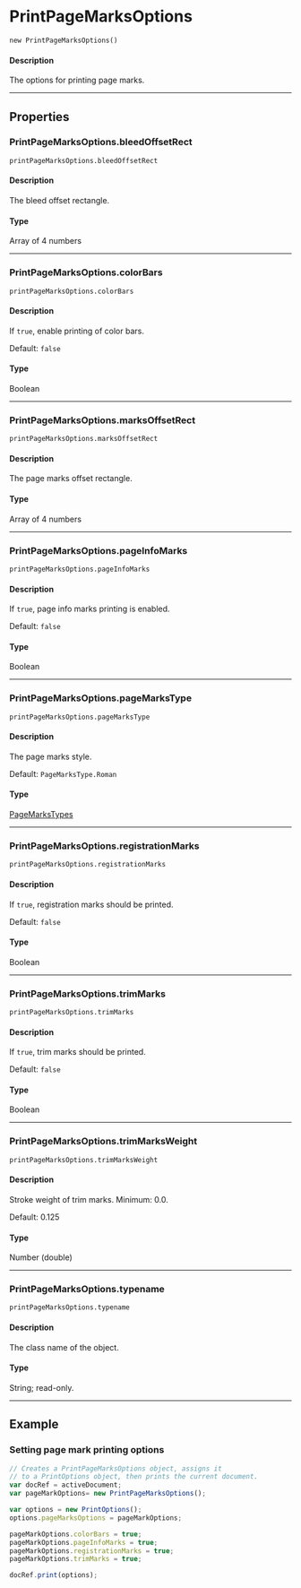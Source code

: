 # PrintPageMarksOptions

`new PrintPageMarksOptions()`

#### Description

The options for printing page marks.

---

## Properties

### PrintPageMarksOptions.bleedOffsetRect

`printPageMarksOptions.bleedOffsetRect`

#### Description

The bleed offset rectangle.

#### Type

Array of 4 numbers

---

### PrintPageMarksOptions.colorBars

`printPageMarksOptions.colorBars`

#### Description

If `true`, enable printing of color bars.

Default: `false`

#### Type

Boolean

---

### PrintPageMarksOptions.marksOffsetRect

`printPageMarksOptions.marksOffsetRect`

#### Description

The page marks offset rectangle.

#### Type

Array of 4 numbers

---

### PrintPageMarksOptions.pageInfoMarks

`printPageMarksOptions.pageInfoMarks`

#### Description

If `true`, page info marks printing is enabled.

Default: `false`

#### Type

Boolean

---

### PrintPageMarksOptions.pageMarksType

`printPageMarksOptions.pageMarksType`

#### Description

The page marks style.

Default: `PageMarksType.Roman`

#### Type

[PageMarksTypes](scripting-constants.md#jsobjref-scripting-constants-pagemarkstypes)

---

### PrintPageMarksOptions.registrationMarks

`printPageMarksOptions.registrationMarks`

#### Description

If `true`, registration marks should be printed.

Default: `false`

#### Type

Boolean

---

### PrintPageMarksOptions.trimMarks

`printPageMarksOptions.trimMarks`

#### Description

If `true`, trim marks should be printed.

Default: `false`

#### Type

Boolean

---

### PrintPageMarksOptions.trimMarksWeight

`printPageMarksOptions.trimMarksWeight`

#### Description

Stroke weight of trim marks. Minimum: 0.0.

Default: 0.125

#### Type

Number (double)

---

### PrintPageMarksOptions.typename

`printPageMarksOptions.typename`

#### Description

The class name of the object.

#### Type

String; read-only.

---

## Example

### Setting page mark printing options

```javascript
// Creates a PrintPageMarksOptions object, assigns it
// to a PrintOptions object, then prints the current document.
var docRef = activeDocument;
var pageMarkOptions= new PrintPageMarksOptions();

var options = new PrintOptions();
options.pageMarksOptions = pageMarkOptions;

pageMarkOptions.colorBars = true;
pageMarkOptions.pageInfoMarks = true;
pageMarkOptions.registrationMarks = true;
pageMarkOptions.trimMarks = true;

docRef.print(options);
```
